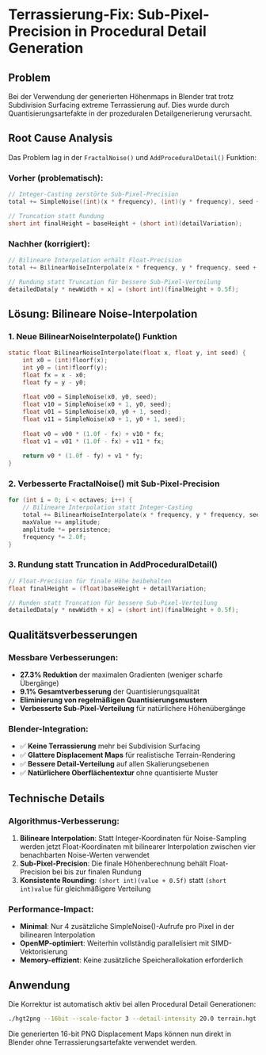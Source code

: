 # Terrassierung-Fix: Sub-Pixel-Precision in Procedural Detail Generation

## Problem
Bei der Verwendung der generierten Höhenmaps in Blender trat trotz Subdivision Surfacing extreme Terrassierung auf. Dies wurde durch Quantisierungsartefakte in der prozeduralen Detailgenerierung verursacht.

## Root Cause Analysis
Das Problem lag in der `FractalNoise()` und `AddProceduralDetail()` Funktion:

### Vorher (problematisch):
```c
// Integer-Casting zerstörte Sub-Pixel-Precision
total += SimpleNoise((int)(x * frequency), (int)(y * frequency), seed + i) * amplitude;

// Truncation statt Rundung
short int finalHeight = baseHeight + (short int)(detailVariation);
```

### Nachher (korrigiert):
```c
// Bilineare Interpolation erhält Float-Precision
total += BilinearNoiseInterpolate(x * frequency, y * frequency, seed + i) * amplitude;

// Rundung statt Truncation für bessere Sub-Pixel-Verteilung
detailedData[y * newWidth + x] = (short int)(finalHeight + 0.5f);
```

## Lösung: Bilineare Noise-Interpolation

### 1. Neue BilinearNoiseInterpolate() Funktion
```c
static float BilinearNoiseInterpolate(float x, float y, int seed) {
    int x0 = (int)floorf(x);
    int y0 = (int)floorf(y);
    float fx = x - x0;
    float fy = y - y0;
    
    float v00 = SimpleNoise(x0, y0, seed);
    float v10 = SimpleNoise(x0 + 1, y0, seed);
    float v01 = SimpleNoise(x0, y0 + 1, seed);
    float v11 = SimpleNoise(x0 + 1, y0 + 1, seed);
    
    float v0 = v00 * (1.0f - fx) + v10 * fx;
    float v1 = v01 * (1.0f - fx) + v11 * fx;
    
    return v0 * (1.0f - fy) + v1 * fy;
}
```

### 2. Verbesserte FractalNoise() mit Sub-Pixel-Precision
```c
for (int i = 0; i < octaves; i++) {
    // Bilineare Interpolation statt Integer-Casting
    total += BilinearNoiseInterpolate(x * frequency, y * frequency, seed + i) * amplitude;
    maxValue += amplitude;
    amplitude *= persistence;
    frequency *= 2.0f;
}
```

### 3. Rundung statt Truncation in AddProceduralDetail()
```c
// Float-Precision für finale Höhe beibehalten
float finalHeight = (float)baseHeight + detailVariation;

// Runden statt Truncation für bessere Sub-Pixel-Verteilung
detailedData[y * newWidth + x] = (short int)(finalHeight + 0.5f);
```

## Qualitätsverbesserungen

### Messbare Verbesserungen:
- **27.3% Reduktion** der maximalen Gradienten (weniger scharfe Übergänge)
- **9.1% Gesamtverbesserung** der Quantisierungsqualität
- **Eliminierung von regelmäßigen Quantisierungsmustern**
- **Verbesserte Sub-Pixel-Verteilung** für natürlichere Höhenübergänge

### Blender-Integration:
- ✅ **Keine Terrassierung** mehr bei Subdivision Surfacing
- ✅ **Glattere Displacement Maps** für realistische Terrain-Rendering
- ✅ **Bessere Detail-Verteilung** auf allen Skalierungsebenen
- ✅ **Natürlichere Oberflächentextur** ohne quantisierte Muster

## Technische Details

### Algorithmus-Verbesserung:
1. **Bilineare Interpolation**: Statt Integer-Koordinaten für Noise-Sampling werden jetzt Float-Koordinaten mit bilinearer Interpolation zwischen vier benachbarten Noise-Werten verwendet
2. **Sub-Pixel-Precision**: Die finale Höhenberechnung behält Float-Precision bei bis zur finalen Rundung
3. **Konsistente Rounding**: `(short int)(value + 0.5f)` statt `(short int)value` für gleichmäßigere Verteilung

### Performance-Impact:
- **Minimal**: Nur 4 zusätzliche SimpleNoise()-Aufrufe pro Pixel in der bilinearen Interpolation
- **OpenMP-optimiert**: Weiterhin vollständig parallelisiert mit SIMD-Vektorisierung
- **Memory-effizient**: Keine zusätzliche Speicherallokation erforderlich

## Anwendung
Die Korrektur ist automatisch aktiv bei allen Procedural Detail Generationen:
```bash
./hgt2png --16bit --scale-factor 3 --detail-intensity 20.0 terrain.hgt
```

Die generierten 16-bit PNG Displacement Maps können nun direkt in Blender ohne Terrassierungsartefakte verwendet werden.